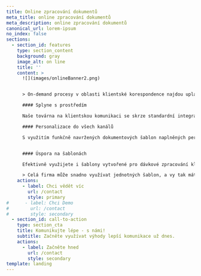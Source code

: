 ```yaml
---
title: Online zpracování dokumentů
meta_title: online zpracování dokumentů
meta_description: online zpracování dokumentů
canonical_url: lorem-ipsum
no_index: false
sections:
  - section_id: features
    type: section_content
    background: gray
    image_alt: on line
    title: ''
    content: >
      ![](images/onlineBanner2.png)


      > On-demand procesy v oblasti klientské korespondence najdou uplatnění při tvorbě a rozesílání individuálních obchodních nabídek, smluvní a předsmluvní dokumentace, ale i v transakční a marketingové komunikaci s přesným zacílením a vysokým konverzním potenciálem. 

      #### Splyne s prostředím

      Naše továrna na klientskou komunikaci se skrze standardní integrační rozhraní stane skutečnou součástí ekosystému vašich aplikací. Personalizovaná sdělení budete schopni vytvářet a posílat odkudkoli.

      #### Personalizace do všech kanálů 

      S využitím funkčně navržených dokumentových šablon naplněných personalizovaným obsahem (a tím nemyslíme jen oslovení klienta příjmením) dosáhnete lepších výsledků. Ať už jde o e-mail, dopis nebo třeba personalizovanou microsite.


      #### Úspora na šablonách

      Efektivně využijete i šablony vytvořené pro dávkové zpracování klientské komunikace. Ty mohou být dostupné na vyžádání a spojené s interními procesy ve vašich CRM systémech. Veškerá odchozí komunikace tak bude mít jednotný vzhled i obsah.

      > Celá firma může snadno využívat jednotných šablon, a vy tak máte pod kontrolou obsah i vzhled korespondence, která odchází na klienty. Texty přitom můžete změnit ve všech šablonách najednou během pár minut.
    actions:
      - label: Chci vědět víc
        url: /contact
        style: primary
#      - label: Chci Demo
#        url: /contact
#        style: secondary
  - section_id: call-to-action
    type: section_cta
    title: Komunikujte lépe - s námi!
    subtitle: Začněte využívat výhody lepší komunikace už dnes.
    actions:
      - label: Začněte hned
        url: /contact
        style: secondary
template: landing
---
```


